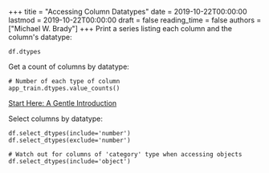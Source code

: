+++
titie = "Accessing Column Datatypes"
date = 2019-10-22T00:00:00
lastmod = 2019-10-22T00:00:00
draft = false
reading_time = false
authors = ["Michael W. Brady"]
+++
Print a series listing each column and the column's datatype: 

    df.dtypes

Get a count of columns by datatype:

    # Number of each type of column
    app_train.dtypes.value_counts()

[Start Here: A Gentle Introduction](https://www.kaggle.com/willkoehrsen/start-here-a-gentle-introduction)

Select columns by datatype:

    df.select_dtypes(include='number')
    df.select_dtypes(exclude='number')
    
    # Watch out for columns of 'category' type when accessing objects 
    df.select_dtypes(include='object')